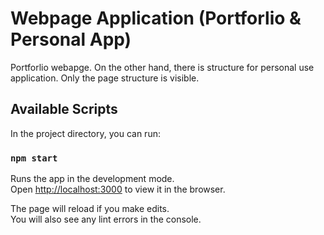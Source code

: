 # Webpage Application (Portforlio & Personal App)
Portforlio webapge.
On the other hand, there is structure for personal use application.
Only the page structure is visible.


## Available Scripts
In the project directory, you can run:

### `npm start`
Runs the app in the development mode.\
Open [http://localhost:3000](http://localhost:3000) to view it in the browser.

The page will reload if you make edits.\
You will also see any lint errors in the console.
